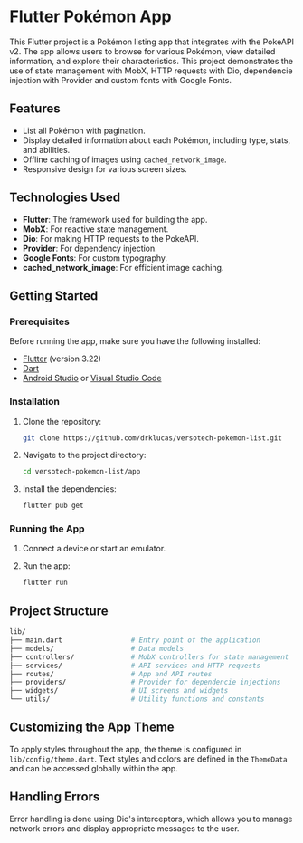 
# Flutter Pokémon App

This Flutter project is a Pokémon listing app that integrates with the PokeAPI v2. The app allows users to browse for various Pokémon, view detailed information, and explore their characteristics. This project demonstrates the use of state management with MobX, HTTP requests with Dio, dependencie injection with Provider and custom fonts with Google Fonts.

## Features

- List all Pokémon with pagination.
- Display detailed information about each Pokémon, including type, stats, and abilities.
- Offline caching of images using `cached_network_image`.
- Responsive design for various screen sizes.

## Technologies Used

- **Flutter**: The framework used for building the app.
- **MobX**: For reactive state management.
- **Dio**: For making HTTP requests to the PokeAPI.
- **Provider**: For dependency injection.
- **Google Fonts**: For custom typography.
- **cached_network_image**: For efficient image caching.

## Getting Started

### Prerequisites

Before running the app, make sure you have the following installed:

- [Flutter](https://flutter.dev/docs/get-started/install) (version 3.22)
- [Dart](https://dart.dev/get-dart)
- [Android Studio](https://developer.android.com/studio) or [Visual Studio Code](https://code.visualstudio.com/)

### Installation

1. Clone the repository:

   ```bash
   git clone https://github.com/drklucas/versotech-pokemon-list.git
   ```

2. Navigate to the project directory:

   ```bash
   cd versotech-pokemon-list/app
   ```

3. Install the dependencies:

   ```bash
   flutter pub get
   ```

### Running the App

1. Connect a device or start an emulator.

2. Run the app:

   ```bash
   flutter run
   ```

## Project Structure

```bash
lib/
├── main.dart                 # Entry point of the application
├── models/                   # Data models
├── controllers/              # MobX controllers for state management
├── services/                 # API services and HTTP requests
├── routes/                   # App and API routes 
├── providers/                # Provider for dependencie injections
├── widgets/                  # UI screens and widgets
└── utils/                    # Utility functions and constants
```

## Customizing the App Theme

To apply styles throughout the app, the theme is configured in `lib/config/theme.dart`. Text styles and colors are defined in the `ThemeData` and can be accessed globally within the app.

## Handling Errors

Error handling is done using Dio's interceptors, which allows you to manage network errors and display appropriate messages to the user.

